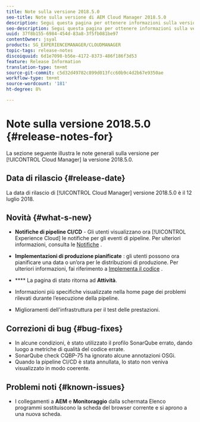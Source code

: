 ```yaml
---
title: Note sulla versione 2018.5.0
seo-title: Note sulla versione di AEM Cloud Manager 2018.5.0
description: Segui questa pagina per ottenere informazioni sulla versione 2018.5.0 di Cloud Manager.
seo-description: Segui questa pagina per ottenere informazioni sulla versione 2018.5.0 di AEM Cloud Manager.
uuid: 37f8b155-6984-454d-83a8-3f5fb081be97
contentOwner: jsyal
products: SG_EXPERIENCEMANAGER/CLOUDMANAGER
topic-tags: release-notes
discoiquuid: 6d1e7098-b56e-4172-8373-486f186f3d53
feature: Release Information
translation-type: tm+mt
source-git-commit: c5d32d49782c899d013fcc60b9c4d2b67e9350ae
workflow-type: tm+mt
source-wordcount: '181'
ht-degree: 8%

---
```



# Note sulla versione 2018.5.0 {#release-notes-for}

La sezione seguente illustra le note generali sulla versione per [!UICONTROL Cloud Manager] la versione 2018.5.0.

## Data di rilascio {#release-date}

La data di rilascio di [!UICONTROL Cloud Manager] versione 2018.5.0 è il 12 luglio 2018.

## Novità {#what-s-new}

* **Notifiche di pipeline CI/CD**  - Gli utenti visualizzano ora  [!UICONTROL Experience Cloud] le notifiche per gli eventi di pipeline. Per ulteriori informazioni, consulta le [Notifiche](notifications.md) .

* **Implementazioni di produzione pianificate** : gli utenti possono ora pianificare una data o un’ora per le distribuzioni di produzione. Per ulteriori informazioni, fai riferimento a [Implementa il codice](deploying-code.md) .

* **** La pagina di stato ritorna ad  **Attività**.

* Informazioni più specifiche visualizzate nella home page dei problemi rilevati durante l’esecuzione della pipeline.
* Miglioramenti dell&#39;infrastruttura per il test delle prestazioni.

## Correzioni di bug {#bug-fixes}

* In alcune condizioni, è stato utilizzato il profilo SonarQube errato, dando luogo a metriche di qualità del codice errate.
* SonarQube check CQBP-75 ha ignorato alcune annotazioni OSGi.
* Quando la pipeline CI/CD è stata annullata, lo stato non veniva visualizzato in modo coerente.

## Problemi noti {#known-issues}

* I collegamenti a **AEM** e **Monitoraggio** dalla schermata Elenco programmi sostituiscono la scheda del browser corrente e si aprono a una nuova scheda.

